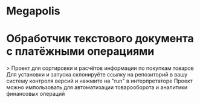 # Megapolis
<h1>Обработчик текстового документа с платёжными операциями</h1>>
Проект для сортировки и расчётов информации по покупкам товаров
Для установки и запуска склонируёте ссылку на репозиторий в вашу систему контроля версий и нажмите на "run" в интерпретаторе
Проект можно импользовать для автоматизации товарооборота и аналитики финансовых операций

